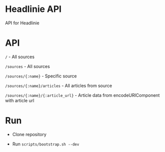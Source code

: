 Headlinie API
================

API for Headlinie

API
================

```/``` - All sources

```/sources``` - All sources

```/sources/{:name}``` - Specific source

```/sources/{:name}/articles``` - All articles from source

```/sources/{:name}/{:article_url}``` - Article data from encodeURIComponent with article url

Run
================

* Clone repository

* Run ```scripts/bootstrap.sh --dev```
